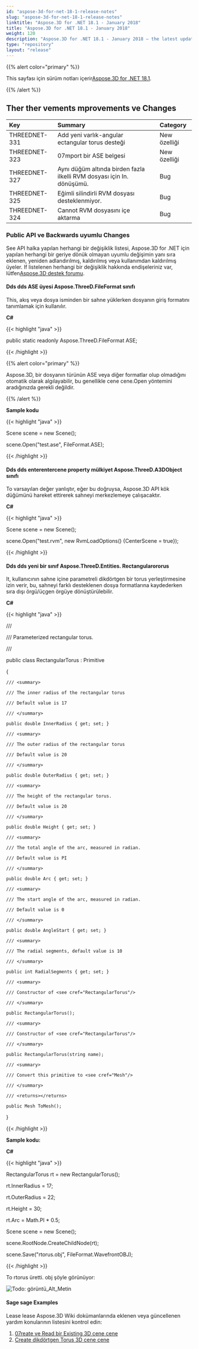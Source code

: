 ```yaml
---
id: "aspose-3d-for-net-18-1-release-notes"
slug: "aspose-3d-for-net-18-1-release-notes"
linktitle: "Aspose.3D for .NET 18.1 - January 2018"
title: "Aspose.3D for .NET 18.1 - January 2018"
weight: 120
description: "Aspose.3D for .NET 18.1 - January 2018 – the latest updates and fixes."
type: "repository"
layout: "release"
---
```

{{% alert color="primary" %}}

This sayfası için sürüm notları içerir[Aspose.3D for .NET 18.1](https://www.nuget.org/packages/Aspose.3D/18.1.0).

{{% /alert %}}
## **Ther ther vements mprovements ve Changes**

|**Key**|**Summary**|**Category**|
|:- |:- |:- |
|THREEDNET-331|Add yeni varlık-angular ectangular torus desteği|New özelliği|
|THREEDNET-323|07mport bir ASE belgesi|New özelliği|
|THREEDNET-327|Aynı düğüm altında birden fazla ilkelli RVM dosyası için In. dönüşümü.|Bug|
|THREEDNET-325|Eğimli silindirli RVM dosyası desteklenmiyor.|Bug|
|THREEDNET-324|Cannot RVM dosyasını içe aktarma|Bug|
### **Public API ve Backwards uyumlu Changes**
See API halka yapılan herhangi bir değişiklik listesi, Aspose.3D for .NET için yapılan herhangi bir geriye dönük olmayan uyumlu değişimin yanı sıra eklenen, yeniden adlandırılmış, kaldırılmış veya kullanımdan kaldırılmış üyeler. If listelenen herhangi bir değişiklik hakkında endişeleriniz var, lütfen[Aspose.3D destek forumu](https://forum.aspose.com/c/3d/18).
#### **Dds dds ASE üyesi Aspose.ThreeD.FileFormat sınıfı**
This, akış veya dosya isminden bir sahne yüklerken dosyanın giriş formatını tanımlamak için kullanılır.

**C#**

{{< highlight "java" >}}

 public static readonly Aspose.ThreeD.FileFormat ASE;

{{< /highlight >}}

{{% alert color="primary" %}}

Aspose.3D, bir dosyanın türünün ASE veya diğer formatlar olup olmadığını otomatik olarak algılayabilir, bu genellikle cene cene.Open yöntemini aradığınızda gerekli değildir.

{{% /alert %}}

**Sample kodu**

{{< highlight "java" >}}

 Scene scene = new Scene();

scene.Open("test.ase", FileFormat.ASE);

{{< /highlight >}}
#### **Dds dds enterentercene property mülkiyet Aspose.ThreeD.A3DObject sınıfı**
To varsayılan değer yanlıştır, eğer bu doğruysa, Aspose.3D API kök düğümünü hareket ettirerek sahneyi merkezlemeye çalışacaktır.

**C#**

{{< highlight "java" >}}

 Scene scene = new Scene();

scene.Open("test.rvm", new RvmLoadOptions() {CenterScene = true});

{{< /highlight >}}
#### **Dds dds yeni bir sınıf Aspose.ThreeD.Entities. Rectangularororus**
It, kullanıcının sahne içine parametreli dikdörtgen bir torus yerleştirmesine izin verir, bu, sahneyi farklı desteklenen dosya formatlarına kaydederken sıra dışı örgü/üçgen örgüye dönüştürülebilir.

**C#**

{{< highlight "java" >}}

 /// <summary>

/// Parameterized rectangular torus.

/// </summary>

public class RectangularTorus : Primitive

{

    /// <summary>

    /// The inner radius of the rectangular torus

    /// Default value is 17

    /// </summary>

    public double InnerRadius { get; set; }

    /// <summary>

    /// The outer radius of the rectangular torus

    /// Default value is 20

    /// </summary>

    public double OuterRadius { get; set; }

    /// <summary>

    /// The height of the rectangular torus.

    /// Default value is 20

    /// </summary>

    public double Height { get; set; }

    /// <summary>

    /// The total angle of the arc, measured in radian.

    /// Default value is PI

    /// </summary>

    public double Arc { get; set; }

    /// <summary>

    /// The start angle of the arc, measured in radian.

    /// Default value is 0

    /// </summary>

    public double AngleStart { get; set; }

    /// <summary>

    /// The radial segments, default value is 10

    /// </summary>

    public int RadialSegments { get; set; }

    /// <summary>

    /// Constructor of <see cref="RectangularTorus"/>

    /// </summary>

    public RectangularTorus();

    /// <summary>

    /// Constructor of <see cref="RectangularTorus"/>

    /// </summary>

    public RectangularTorus(string name);

    /// <summary>

    /// Convert this primitive to <see cref="Mesh"/>

    /// </summary>

    /// <returns></returns>

    public Mesh ToMesh();

}

{{< /highlight >}}

**Sample kodu:**

**C#**

{{< highlight "java" >}}

 RectangularTorus rt = new RectangularTorus();

rt.InnerRadius = 17;

rt.OuterRadius = 22;

rt.Height = 30;

rt.Arc = Math.PI * 0.5;

Scene scene = new Scene();

scene.RootNode.CreateChildNode(rt);

scene.Save("rtorus.obj", FileFormat.WavefrontOBJ);

{{< /highlight >}}

To rtorus üretti. obj şöyle görünüyor:

![Todo: görüntü_Alt_Metin](aspose-3d-for-net-18-1-january-2018_1.png)
#### **Sage sage Examples**
Lease lease Aspose.3D Wiki dokümanlarında eklenen veya güncellenen yardım konularının listesini kontrol edin:

1. [07reate ve Read bir Existing 3D cene cene](https://docs.aspose.com/3d/tr/net/create-and-read-an-existing-3d-scene/)
1. [Create dikdörtgen Torus 3D cene cene](https://docs.aspose.com/3d/tr/net/create-rectangular-torus-in-3d-scene/)
